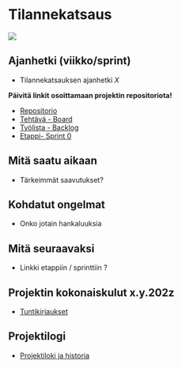 # Tilannekatsaus

![](https://openclipart.org/image/400px/svg_to_png/173434/interview.png)

## Ajanhetki (viikko/sprint)

* Tilannekatsauksen ajanhetki _X_

**Päivitä linkit osoittamaan projektin repositoriota!**


* [Repositorio]()
* [Tehtävä - Board](https://gitlab.labranet.jamk.fi/jamkit/project-templates/opf-core-template-v2/-/boards/5192)
* [Työlista - Backlog](https://gitlab.labranet.jamk.fi/open-project-framework/opf-virtual-company-v1/core/issues?scope=all&utf8=%E2%9C%93&state=opened&milestone_title=Backlog)
* [Etappi- Sprint 0](https://gitlab.labranet.jamk.fi/open-project-framework/opf-virtual-company-v1/core/-/milestones/2)


## Mitä saatu aikaan

* Tärkeimmät saavutukset?

## Kohdatut ongelmat

* Onko jotain hankaluuksia

## Mitä seuraavaksi

* Linkki etappiin / sprinttiin ?

## Projektin kokonaiskulut x.y.202z

* [Tuntikirjaukset]()

## Projektilogi

* [Projektiloki ja historia](projektiloki.md)

